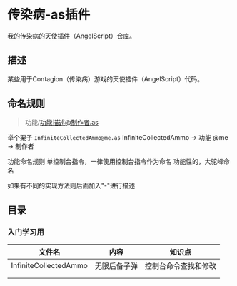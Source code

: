 # 传染病-as插件
我的传染病的天使插件（AngelScript）仓库。
## 描述
某些用于Contagion（传染病）游戏的天使插件（AngelScript）代码。

## 命名规则
>功能/功能描述@制作者.as


举个栗子
`InfiniteCollectedAmmo@me.as`
InfiniteCollectedAmmo -> 功能
@me -> 制作者

功能命名规则
单控制台指令，一律使用控制台指令作为命名
功能性的，大驼峰命名

如果有不同的实现方法则后面加入"-"进行描述


## 目录

### 入门学习用
|文件名|内容|知识点|
| ---- | ---- | ---- |
|InfiniteCollectedAmmo|无限后备子弹|控制台命令查找和修改|
|      |      |      |
|      |      |      |
